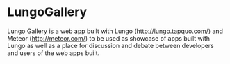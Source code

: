 LungoGallery
============

Lungo Gallery is a web app built with Lungo (http://lungo.tapquo.com/) and Meteor (http://meteor.com/) to be used as showcase of apps built with Lungo as well as a place for discussion and debate between developers and users of the web apps built.
